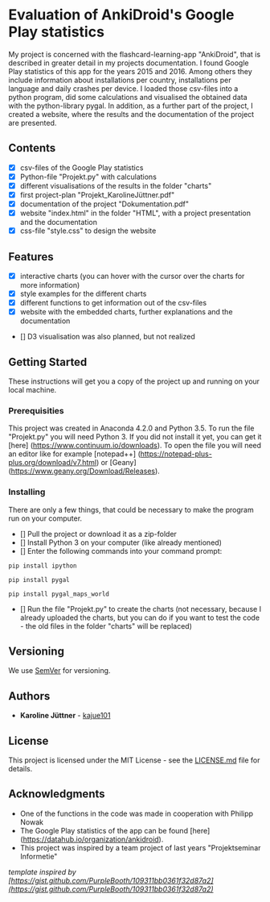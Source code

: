 # Evaluation of AnkiDroid's Google Play statistics

My project is concerned with the flashcard-learning-app "AnkiDroid", that is described in greater detail in my projects documentation. I found Google Play statistics of this app for the years 2015 and 2016. Among others they include information about installations per country, installations per language and daily crashes per device.
I loaded those csv-files into a python program, did some calculations and visualised the obtained data with the python-library pygal. In addition, as a further part of the project, I created a website, where the results and the documentation of the project are presented.

## Contents ##

- [x] csv-files of the Google Play statistics
- [x] Python-file "Projekt.py" with calculations 
- [x] different visualisations of the results in the folder "charts"
- [x] first project-plan "Projekt_KarolineJüttner.pdf"
- [x] documentation of the project "Dokumentation.pdf"
- [x] website "index.html" in the folder "HTML", with a project presentation and the documentation
- [x] css-file "style.css" to design the website

## Features

- [x] interactive charts (you can hover with the cursor over the charts for more information)
- [x] style examples for the different charts
- [x] different functions to get information out of the csv-files
- [x] website with the embedded charts, further explanations and the documentation
- [] D3 visualisation was also planned, but not realized

## Getting Started

These instructions will get you a copy of the project up and running on your local machine.

### Prerequisities

This project was created in Anaconda 4.2.0 and Python 3.5. To run the file "Projekt.py" you will need Python 3. If you did not install it yet, you can get it [here] (https://www.continuum.io/downloads).
To open the file you will need an editor like for example [notepad++] (https://notepad-plus-plus.org/download/v7.html) or [Geany] (https://www.geany.org/Download/Releases).

### Installing

There are only a few things, that could be necessary to make the program run on your computer.

- [] Pull the project or download it as a zip-folder
- [] Install Python 3 on your computer (like already mentioned)
- [] Enter the following commands into your command prompt:

```
pip install ipython
```
```
pip install pygal
```
```
pip install pygal_maps_world
```

- [] Run the file "Projekt.py" to create the charts (not necessary, because I already uploaded the charts, but you can do if you want to test the code - the old files in the folder "charts" will be replaced)


## Versioning

We use [SemVer](http://semver.org/) for versioning. 

## Authors

* **Karoline Jüttner** - [kajue101](https://github.com/kajue101)

## License

This project is licensed under the MIT License - see the [LICENSE.md](LICENSE.md) file for details.

## Acknowledgments

* One of the functions in the code was made in cooperation with Philipp Nowak
* The Google Play statistics of the app can be found [here] (https://datahub.io/organization/ankidroid).
* This project was inspired by a team project of last years "Projektseminar Informetie"



*template inspired by [https://gist.github.com/PurpleBooth/109311bb0361f32d87a2](https://gist.github.com/PurpleBooth/109311bb0361f32d87a2)*